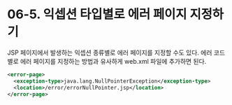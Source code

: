 # 06-5. 익셉션 타입별로 에러 페이지 지정하기
JSP 페이지에서 발생하는 익셉션 종류별로 에러 페이지를 지정할 수도 있다.
에러 코드별로 에러 페이지를 지정하는 방법과 유사하게 web.xml 파일에 추가하면 된다.
```xml
<error-page>
  <exception-type>java.lang.NullPointerException</exception-type>
  <location>/error/errorNullPointer.jsp</location>
</error-page>
```
